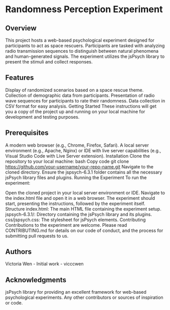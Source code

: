 # Randomness Perception Experiment
## Overview
This project hosts a web-based psychological experiment designed for participants to act as space rescuers. Participants are tasked with analyzing radio transmission sequences to distinguish between natural phenomena and human-generated signals. The experiment utilizes the jsPsych library to present the stimuli and collect responses.

## Features
Display of randomized scenarios based on a space rescue theme.
Collection of demographic data from participants.
Presentation of radio wave sequences for participants to rate their randomness.
Data collection in CSV format for easy analysis.
Getting Started
These instructions will get you a copy of the project up and running on your local machine for development and testing purposes.

## Prerequisites
A modern web browser (e.g., Chrome, Firefox, Safari).
A local server environment (e.g., Apache, Nginx) or IDE with live server capabilities (e.g., Visual Studio Code with Live Server extension).
Installation
Clone the repository to your local machine:
bash
Copy code
git clone https://github.com/your-username/your-repo-name.git
Navigate to the cloned directory.
Ensure the jspsych-6.3.1 folder contains all the necessary jsPsych library files and plugins.
Running the Experiment
To run the experiment:

Open the cloned project in your local server environment or IDE.
Navigate to the index.html file and open it in a web browser.
The experiment should start, presenting the instructions, followed by the experiment itself.
Structure
index.html: The main HTML file containing the experiment setup.
jspsych-6.3.1/: Directory containing the jsPsych library and its plugins.
css/jspsych.css: The stylesheet for jsPsych elements.
Contributing
Contributions to the experiment are welcome. Please read CONTRIBUTING.md for details on our code of conduct, and the process for submitting pull requests to us.

## Authors
Victoria Wen - Initial work - vicccwen

## Acknowledgments
jsPsych library for providing an excellent framework for web-based psychological experiments.
Any other contributors or sources of inspiration or code.
